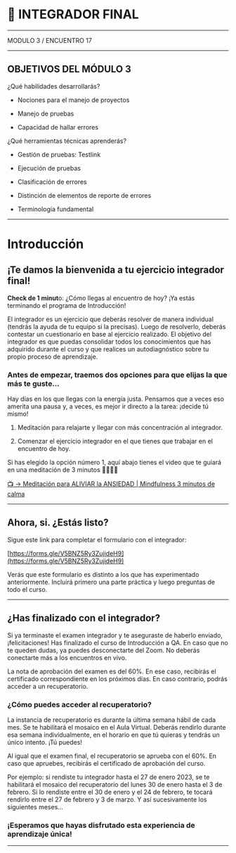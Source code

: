 # :stars: INTEGRADOR FINAL

---

MODULO 3 / ENCUENTRO 17

---


## OBJETIVOS DEL MÓDULO 3

¿Qué habilidades desarrollarás? 

- Nociones para el manejo de proyectos

- Manejo de pruebas

- Capacidad de hallar errores

¿Qué herramientas técnicas aprenderás?

- Gestión de pruebas: Testlink

- Ejecución de pruebas

- Clasificación de errores

- Distinción de elementos de reporte de errores

- Terminología fundamental

---

# Introducción

## ¡Te damos la bienvenida a tu ejercicio integrador final!

**Check de 1 minut**o: ¿Cómo llegas al encuentro de hoy? ¡Ya estás terminando el programa de Introducción!

El integrador es un ejercicio que deberás resolver de manera individual (tendrás la ayuda de tu equipo si la precisas). Luego de resolverlo, deberás contestar un cuestionario en base al ejercicio realizado. El objetivo del integrador es que puedas consolidar todos los conocimientos que has adquirido durante el curso y que realices un autodiagnóstico sobre tu propio proceso de aprendizaje.

### Antes de empezar, traemos dos opciones para que elijas la que más te guste…

Hay días en los que llegas con la energía justa. Pensamos que a veces eso amerita una pausa y, a veces, es mejor ir directo a la tarea: ¡decide tú mismo!

1. Meditación para relajarte y llegar con más concentración al integrador.

2. Comenzar el ejercicio integrador en el que tienes que trabajar en el encuentro de hoy.

Si has elegido la opción número 1, aquí abajo tienes el video que te guiará en una meditación de 3 minutos 🙇‍♀️🙇‍♂️

[:tv: -> Meditación para ALIVIAR la ANSIEDAD | Mindfulness 3 minutos de calma](https://www.youtube.com/watch?v=nAR2PUPyH1I)


---

## Ahora, si. ¿Estás listo?

Sigue este link para completar el formulario con el integrador:

[https://forms.gle/V5BNZ5Ry3ZujideH9](https://forms.gle/V5BNZ5Ry3ZujideH9)

Verás que este formulario es distinto a los que has experimentado anteriormente. Incluirá primero una parte práctica y luego preguntas de todo el curso.

---

## ¿Has finalizado con el integrador?

Si ya terminaste el examen integrador y te aseguraste de haberlo enviado, ¡felicitaciones! Has finalizado el curso de Introducción a QA. En caso que no te queden dudas, ya puedes desconectarte del Zoom. No deberás conectarte más a los encuentros en vivo.

La nota de aprobación del examen es del 60%. En ese caso, recibirás el certificado correspondiente en los próximos días. En caso contrario, podrás acceder a un recuperatorio.

### ¿Cómo puedes acceder al recuperatorio?

La instancia de recuperatorio es durante la última semana hábil de cada mes. Se te habilitará el mosaico en el Aula Virtual. Deberás rendirlo durante esa semana individualmente, en el horario en que tú quieras y tendrás un único intento. ¡Tú puedes!

Al igual que el examen final, el recuperatorio se aprueba con el 60%. En caso que apruebes, recibirás el certificado de aprobación del curso.

Por ejemplo: si rendiste tu integrador hasta el 27 de enero 2023, se te habilitará el mosaico del recuperatorio del lunes 30 de enero hasta el 3 de febrero. Si lo rendiste entre el 30 de enero y el 24 de febrero, te tocará rendirlo entre el 27 de febrero y 3 de marzo. Y así sucesivamente los siguientes meses…

### ¡Esperamos que hayas disfrutado esta experiencia de aprendizaje única!

---
